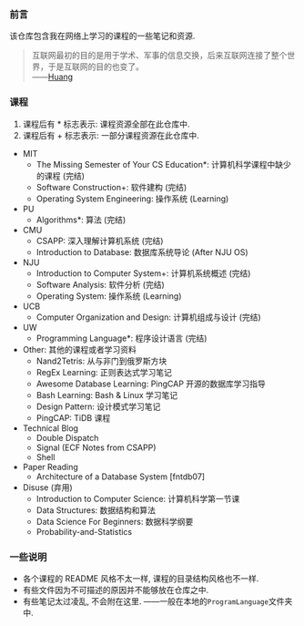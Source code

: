 ### 前言

该仓库包含我在网络上学习的课程的一些笔记和资源.

> 互联网最初的目的是用于学术、军事的信息交换，后来互联网连接了整个世界，于是互联网的目的也变了。<br/>——[Huang](https://huang-feiyu.github.io)

### 课程

1. 课程后有 \* 标志表示: 课程资源全部在此仓库中.
2. 课程后有 + 标志表示: 一部分课程资源在此仓库中.

* MIT
  * The Missing Semester of Your CS Education\*: 计算机科学课程中缺少的课程 (完结)
  * Software Construction+: 软件建构 (完结)
  * Operating System Engineering: 操作系统 (Learning)
* PU
  * Algorithms\*: 算法 (完结)
* CMU
  * CSAPP: 深入理解计算机系统 (完结)
  * Introduction to Database: 数据库系统导论 (After NJU OS)
* NJU
  * Introduction to Computer System+: 计算机系统概述 (完结)
  * Software Analysis: 软件分析 (完结)
  * Operating System: 操作系统 (Learning)
* UCB
  * Computer Organization and Design: 计算机组成与设计 (完结)
* UW
  * Programming Language\*: 程序设计语言 (完结)
* Other: 其他的课程或者学习资料
  * Nand2Tetris: 从与非门到俄罗斯方块
  * RegEx Learning: 正则表达式学习笔记
  * Awesome Database Learning: PingCAP 开源的数据库学习指导
  * Bash Learning: Bash & Linux 学习笔记
  * Design Pattern: 设计模式学习笔记
  * PingCAP: TiDB 课程
* Technical Blog
  * Double Dispatch
  * Signal (ECF Notes from CSAPP)
  * Shell
* Paper Reading
  * Architecture of a Database System [fntdb07]
* Disuse (弃用)
  * Introduction to Computer Science: 计算机科学第一节课
  * Data Structures: 数据结构和算法
  * Data Science For Beginners: 数据科学纲要
  * Probability-and-Statistics

### 一些说明

* 各个课程的 README 风格不太一样, 课程的目录结构风格也不一样.
* 有些文件因为不可描述的原因并不能够放在仓库之中.
* 有些笔记太过凌乱, 不会附在这里. ——一般在本地的`ProgramLanguage`文件夹中.

